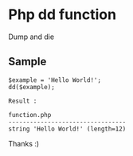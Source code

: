 # Php dd function
Dump and die

## Sample
```
$example = 'Hello World!';
dd($example);

Result : 

function.php
---------------------------------
string 'Hello World!' (length=12)
```
Thanks :)
